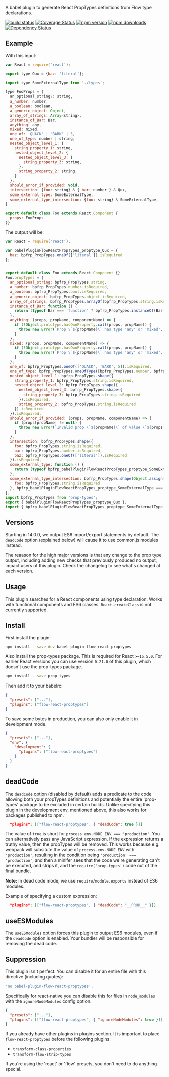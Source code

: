 A babel plugin to generate React PropTypes definitions from Flow type declarations.

[![build status](https://img.shields.io/travis/brigand/babel-plugin-flow-react-proptypes/master.svg?style=flat-square)](https://travis-ci.org/brigand/babel-plugin-flow-react-proptypes)
[![Coverage Status](https://coveralls.io/repos/github/brigand/babel-plugin-flow-react-proptypes/badge.svg?branch=master)](https://coveralls.io/github/brigand/babel-plugin-flow-react-proptypes?branch=master)
[![npm version](https://img.shields.io/npm/v/babel-plugin-flow-react-proptypes.svg?style=flat-square)](https://www.npmjs.com/package/babel-plugin-flow-react-proptypes)
[![npm downloads](https://img.shields.io/npm/dm/babel-plugin-flow-react-proptypes.svg?style=flat-square)](https://www.npmjs.com/package/babel-plugin-flow-react-proptypes)
[![Dependency Status](https://img.shields.io/david/brigand/babel-plugin-flow-react-proptypes.svg?style=flat-square)](https://david-dm.org/brigand/babel-plugin-flow-react-proptypes)

## Example

With this input:

```js
var React = require('react');

export type Qux = {baz: 'literal'};

import type SomeExternalType from './types';

type FooProps = {
  an_optional_string?: string,
  a_number: number,
  a_boolean: boolean,
  a_generic_object: Object,
  array_of_strings: Array<string>,
  instance_of_Bar: Bar,
  anything: any,
  mixed: mixed,
  one_of: 'QUACK' | 'BARK' | 5,
  one_of_type: number | string,
  nested_object_level_1: {
    string_property_1: string,
    nested_object_level_2: {
      nested_object_level_3: {
        string_property_3: string,
      },
      string_property_2: string,
    }
  },
  should_error_if_provided: void,
  intersection: {foo: string} & { bar: number } & Qux,
  some_external_type: SomeExternalType,
  some_external_type_intersection: {foo: string} & SomeExternalType,
}

export default class Foo extends React.Component {
  props: FooProps
}}
```

The output will be:

```js
var React = require('react');

var babelPluginFlowReactPropTypes_proptype_Qux = {
  baz: bpfrp_PropTypes.oneOf(['literal']).isRequired
};


export default class Foo extends React.Component {}
Foo.propTypes = {
  an_optional_string: bpfrp_PropTypes.string,
  a_number: bpfrp_PropTypes.number.isRequired,
  a_boolean: bpfrp_PropTypes.bool.isRequired,
  a_generic_object: bpfrp_PropTypes.object.isRequired,
  array_of_strings: bpfrp_PropTypes.arrayOf(bpfrp_PropTypes.string.isRequired).isRequired,
  instance_of_Bar: function () {
    return (typeof Bar === 'function' ? bpfrp_PropTypes.instanceOf(Bar).isRequired : bpfrp_PropTypes.any.isRequired).apply(this, arguments);
  },
  anything: (props, propName, componentName) => {
    if (!Object.prototype.hasOwnProperty.call(props, propName)) {
      throw new Error(`Prop \`${propName}\` has type 'any' or 'mixed', but was not provided to \`${componentName}\`. Pass undefined or any other value.`);
    }
  },
  mixed: (props, propName, componentName) => {
    if (!Object.prototype.hasOwnProperty.call(props, propName)) {
      throw new Error(`Prop \`${propName}\` has type 'any' or 'mixed', but was not provided to \`${componentName}\`. Pass undefined or any other value.`);
    }
  },
  one_of: bpfrp_PropTypes.oneOf(['QUACK', 'BARK', 5]).isRequired,
  one_of_type: bpfrp_PropTypes.oneOfType([bpfrp_PropTypes.number, bpfrp_PropTypes.string]).isRequired,
  nested_object_level_1: bpfrp_PropTypes.shape({
    string_property_1: bpfrp_PropTypes.string.isRequired,
    nested_object_level_2: bpfrp_PropTypes.shape({
      nested_object_level_3: bpfrp_PropTypes.shape({
        string_property_3: bpfrp_PropTypes.string.isRequired
      }).isRequired,
      string_property_2: bpfrp_PropTypes.string.isRequired
    }).isRequired
  }).isRequired,
  should_error_if_provided: (props, propName, componentName) => {
    if (props[propName] != null) {
      throw new Error(`Invalid prop \`${propName}\` of value \`${props[propName]}\` passed to \`${componentName}\`. Expected undefined or null.`);
    }
  },
  intersection: bpfrp_PropTypes.shape({
    foo: bpfrp_PropTypes.string.isRequired,
    bar: bpfrp_PropTypes.number.isRequired,
    baz: bpfrp_PropTypes.oneOf(['literal']).isRequired
  }).isRequired,
  some_external_type: function () {
    return (typeof bpfrp_babelPluginFlowReactPropTypes_proptype_SomeExternalType === 'function' ? bpfrp_babelPluginFlowReactPropTypes_proptype_SomeExternalType.isRequired ? bpfrp_babelPluginFlowReactPropTypes_proptype_SomeExternalType.isRequired : bpfrp_babelPluginFlowReactPropTypes_proptype_SomeExternalType : bpfrp_PropTypes.shape(bpfrp_babelPluginFlowReactPropTypes_proptype_SomeExternalType).isRequired).apply(this, arguments);
  },
  some_external_type_intersection: bpfrp_PropTypes.shape(Object.assign({}, {
    foo: bpfrp_PropTypes.string.isRequired
  }, bpfrp_babelPluginFlowReactPropTypes_proptype_SomeExternalType === bpfrp_PropTypes.any ? {} : bpfrp_babelPluginFlowReactPropTypes_proptype_SomeExternalType)).isRequired
};
import bpfrp_PropTypes from 'prop-types';
export { babelPluginFlowReactPropTypes_proptype_Qux };
import { bpfrp_babelPluginFlowReactPropTypes_proptype_SomeExternalType } from './types';
```

## Versions

Starting in 14.0.0, we output ES6 import/export statements by default. The `deadCode` option (explained below) will cause it to use common.js modules instead.

The reaason for the high major versions is that any change to the prop type output, including adding new checks that previously produced no output, impact users of this plugin. Check the changelog to see what's changed at each version.

## Usage

This plugin searches for a React components using type declaration. Works with functional components and ES6 classes. `React.createClass` is not currently supported.

## Install

First install the plugin:

```sh
npm install --save-dev babel-plugin-flow-react-proptypes
```

Also install the prop-types package. This is required for React `>=15.5.0`. For earlier React versions
you can use version `0.21.0` of this plugin, which doesn't use the prop-types package.

```sh
npm install --save prop-types
```

Then add it to your babelrc:

```json
{
  "presets": ["..."],
  "plugins": ["flow-react-proptypes"]
}
```

To save some bytes in production, you can also only enable it in development mode.

```json
{
  "presets": ["..."],
  "env": {
    "development": {
      "plugins": ["flow-react-proptypes"]
    }
  }
}
```

## deadCode

The `deadCode` option (disabled by default) adds a predicate to the code allowing both your propTypes definitions and potentially the
entire 'prop-types' package to be excluded in certain builds. Unlike specifying this plugin in the development env, mentioned above,
this also works for packages published to npm.

```json
  "plugins": [["flow-react-proptypes", { "deadCode": true }]]
```

The value of `true` is short for `process.env.NODE_ENV === 'production'`. You can alternatively pass any JavaScript expression. If the expression
returns a truthy value, then the propTypes will be removed. This works because e.g. webpack will subsitute the value of `process.env.NODE_ENV` with `'production'`, resulting in the condition being `'production' === 'production'`, and then a minifer sees that the code we're generating can't be executed, and strips it, and the `require('prop-types')` code out of the final bundle.

**Note:** In dead code mode, we use `require/module.exports` instead of ES6 modules.

Example of specifying a custom expression:

```json
  "plugins": [["flow-react-proptypes", { "deadCode": "__PROD__" }]]
```

## useESModules

The `useESModules` option forces this plugin to output ES6 modules, even if the `deadCode` option is enabled. Your bundler will be responsible for removing the dead code.

## Suppression
This plugin isn't perfect. You can disable it for an entire file with this directive (including quotes):

```js
'no babel-plugin-flow-react-proptypes';
```

Specifically for react-native you can disable this for files in `node_modules` with the `ignoreNodeModules` config option.

```json
{
  "presets": ["..."],
  "plugins": [["flow-react-proptypes", { "ignoreNodeModules": true }]]
}
```

If you already have other plugins in plugins section. It is important to place
`flow-react-proptypes` before the following plugins:

- `transform-class-properties`
- `transform-flow-strip-types`

If you're using the 'react' or 'flow' presets, you don't need to do anything special.

